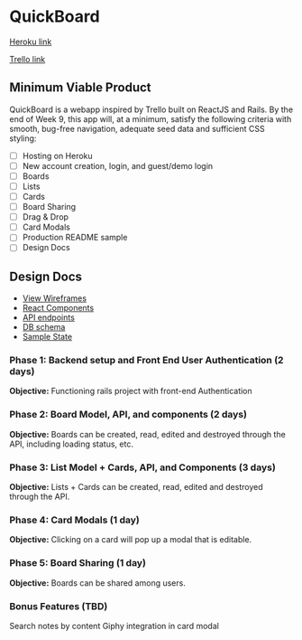 # QuickBoard
[Heroku link][heroku]

[Trello link][trello]

[heroku]: https://herokuapp.com
[trello]: www.trello.com



## Minimum Viable Product

QuickBoard is a webapp inspired by Trello built on ReactJS and Rails. By the end of Week 9, this app will, at a minimum, satisfy the following criteria with smooth, bug-free navigation, adequate seed data and sufficient CSS styling:

- [ ] Hosting on Heroku
- [ ] New account creation, login, and guest/demo login
- [ ] Boards
- [ ] Lists
- [ ] Cards
- [ ] Board Sharing
- [ ] Drag & Drop
- [ ] Card Modals
- [ ] Production README sample
- [ ] Design Docs

## Design Docs
* [View Wireframes][wireframes]
* [React Components][components]
* [API endpoints][api-endpoints]
* [DB schema][schema]
* [Sample State][sample-state]

[wireframes]: wireframes
[components]: component-hierarchy.md
[sample-state]: sample-state.md
[api-endpoints]: api-endpoints.md
[schema]: schema.md

### Phase 1: Backend setup and Front End User Authentication (2 days)

**Objective:** Functioning rails project with front-end Authentication

### Phase 2: Board Model, API, and components (2 days)

**Objective:** Boards can be created, read, edited and destroyed through the API, including
loading status, etc.

### Phase 3: List Model + Cards, API, and Components (3 days)

**Objective:** Lists + Cards can be created, read, edited and destroyed through the API.

### Phase 4: Card Modals (1 day)

**Objective:** Clicking on a card will pop up a modal that is editable.

### Phase 5: Board Sharing (1 day)

**Objective:** Boards can be shared among users.


### Bonus Features (TBD)

 Search notes by content
 Giphy integration in card modal
